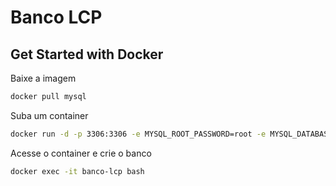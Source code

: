 # Banco LCP

## Get Started with Docker

Baixe a imagem 
```bash
docker pull mysql
```

Suba um container
```bash
docker run -d -p 3306:3306 -e MYSQL_ROOT_PASSWORD=root -e MYSQL_DATABASE=banco-lcp -e MYSQL_USER=root -e MYSQL_PASSWORD=root --name banco-lcp mysql
```

Acesse o container e crie o banco
```bash
docker exec -it banco-lcp bash
```